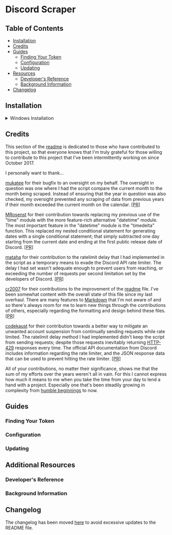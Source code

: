 # Discord Scraper

## Table of Contents

- [Installation](#installation)
- [Credits](#credits)
- [Guides](#guides)
    + [Finding Your Token](#finding-your-token)
    + [Configuration](#configuration)
    + [Updating](#updating)
- [Resources](#additional-resources)
    + [Developer's Reference](#developers-reference)
    + [Background Information](#background-information)
- [Changelog](#changelog)

## Installation

<details>
    <summary>Windows Installation</summary>

1. [Download the latest version of Python](https://www.python.org/downloads/windows/)

2. Open a command line and run the command `py -m pip install -r requirements.txt`

</details>

## Credits

This section of the [readme](README.md) is dedicated to those who have contributed to this project, so that everyone knows that I'm truly grateful for those willing to contribute to this project that I've been intermittently working on since October 2017.

I personally want to thank...

[mukatee](https://github.com/mukatee) for their bugfix to an oversight on my behalf. The oversight in question was one where I had the script compare the current month to the month being scraped. Instead of ensuring that the year in question was also checked, my oversight prevented any scraping of data from previous years if their month exceeded the current month on the calendar. [[PR]](https://github.com/Dracovian/Discord-Scraper/pull/14)

[MRosenst](https://github.com/MRosenst) for their contribution towards replacing my previous use of the "time" module with the more feature-rich alternative "datetime" module. The most important feature in the "datetime" module is the "timedelta" function. This replaced my nested conditional statement for generating dates with a single conditional statement; that simply subtracted one day starting from the current date and ending at the first public release date of Discord. [[PR]](https://github.com/Dracovian/Discord-Scraper/pull/35)

[mataha](https://github.com/mataha) for their contribution to the ratelimit delay that I had implemented in the script as a temporary means to evade the Discord API rate limiter. The delay I had set wasn't adequate enough to prevent users from reaching, or exceeding the number of requests per second limitation set by the developers of Discord. [[PR]](https://github.com/Dracovian/Discord-Scraper/pull/56)

[cr2007](https://github.com/cr2007) for their contributions to the improvement of the [readme](README.md) file. I've been somewhat content with the overall state of this file since my last overhaul. There are many features to [Markdown](https://www.markdownguide.org/) that I'm not aware of and so there's always room for me to learn new things through the contributions of others, especially regarding the formatting and design behind these files. [[PR]](https://github.com/Dracovian/Discord-Scraper/pull/92)

[codekaust](https://github.com/codekaust) for their contribution towards a better way to mitigate an unwanted account suspension from continually sending requests while rate limited. The ratelimit delay method I had implemented didn't keep the script from sending requests; despite those requests inevitably returning [HTTP-429](https://developer.mozilla.org/en-US/docs/Web/HTTP/Status/429) responses every time. The official API documentation from Discord includes information regarding the rate limiter, and the JSON response data that can be used to prevent hitting the rate limiter. [[PR]](https://github.com/Dracovian/Discord-Scraper/pull/69)

All of your contributions, no matter their significance, shows me that the sum of my efforts over the years weren't all in vain. For this I cannot express how much it means to me when you take the time from your day to lend a hand with a project. Especially one that's been steadily growing in complexity from [humble beginnings](https://github.com/Dracovian/Discord-Scraper/blob/764801e70ee28a295ce667506309d05018d028f2/Discord.py) to now.

## Guides

### Finding Your Token

### Configuration

### Updating


## Additional Resources

### Developer's Reference

### Background Information


## Changelog

The changelog has been moved [here](CHANGELOG.md) to avoid excessive updates to the README file.